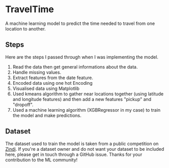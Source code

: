 # TravelTime
A machine learning model to predict the time needed to travel from one location to another.

## Steps
Here are the steps I passed through when I was implementing the model.
1.  Read the data then get general informations about the data.
2.  Handle missing values.
3.  Extract features from the date feature.
4.  Encoded data using one hot Encoding
5.  Visualised data using Matplotlib
6.  Used kmeans algorithm to gather near locations together (using latitude and longitude features) and then add a new features "pickup" and "dropoff".
7.  Used a machine learning algorithm (XGBRegressor in my case) to train the model and make predictions.


## Dataset
The dataset used to train the model is taken from a public competition on [Zindi](https://zindi.africa/).
If you're a dataset owner and do not want your dataset to be included here, please get in touch through a GitHub issue. Thanks for your contribution to the ML community!
